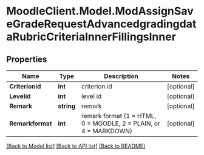 # MoodleClient.Model.ModAssignSaveGradeRequestAdvancedgradingdataRubricCriteriaInnerFillingsInner

## Properties

Name | Type | Description | Notes
------------ | ------------- | ------------- | -------------
**Criterionid** | **int** | criterion id | [optional] 
**Levelid** | **int** | level id | [optional] 
**Remark** | **string** | remark | [optional] 
**Remarkformat** | **int** | remark format (1 &#x3D; HTML, 0 &#x3D; MOODLE, 2 &#x3D; PLAIN, or 4 &#x3D; MARKDOWN) | [optional] 

[[Back to Model list]](../README.md#documentation-for-models) [[Back to API list]](../README.md#documentation-for-api-endpoints) [[Back to README]](../README.md)

